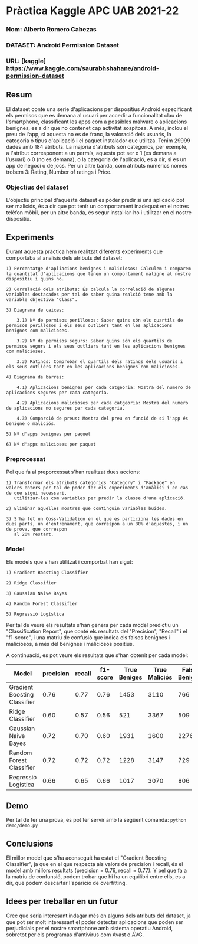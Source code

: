# Pràctica Kaggle APC UAB 2021-22
### Nom: Alberto Romero Cabezas
### DATASET: Android Permission Dataset
### URL: [kaggle] https://www.kaggle.com/saurabhshahane/android-permission-dataset

## Resum
El dataset conté una serie d'aplicacions per dispositius Android especificant els permisos que es demana al usuari per accedir a funcionalitat clau de
l'smartphone, classificant les apps com a possibles malware o aplicacions benignes, es a dir que no contenet cap activitat sospitosa. A més, inclou el preu
de l'app, si aquesta no es de franc, la valoració dels usuaris, la categoria o tipus d'aplicació i el paquet instalador que utilitza.
Tenim 29999 dades amb 184 atributs. La majoria d'atributs són categorics, per exemple, a l'atribut corresponent a un permís, aquesta pot ser o 1 (es demana a l'usuari)
o 0 (no es demana), o la categoria de l'aplicació, es a dir, si es un app de negoci o de jocs. Per un altre banda, com atributs numèrics només trobem 3: Rating,
Number of ratings i Price.

### Objectius del dataset
L'objectiu principal d'aquesta dataset es poder predir si una aplicació pot ser maliciós, és a dir que pot tenir un comportament inadequat en el notres telèfon mòbil,
per un altre banda, és segur instal·lar-ho i utilitzar en el nostre dispositiu.

## Experiments
Durant aquesta pràctica hem realitzat diferents experiments que comportaba al analisis dels atributs del dataset:

    1) Percentatge d'apliacions benignes i maliciosos: Calculem i comparem la quantitat d'aplicacions que tenen un comportament maligne al nostre dispositiu i quins no.
    
    2) Correlació dels atributs: És calcula la correlació de algunes variables destacades per tal de saber quina realció tene amb la variable objectiva "Class".
    
    3) Diagrama de caixes:
    
        3.1) Nº de permisos perillosos: Saber quins són els quartils de permisos perillosos i els seus outliers tant en les aplicacions benignes com malicioses.
        
        3.2) Nº de permisos segurs: Saber quins són els quartils de permisos segurs i els seus outliers tant en les aplicacions benignes com malicioses.
        
        3.3) Ratings: Comprobar el quartils dels ratings dels usuaris i els seus outliers tant en les aplicacions benignes com malicioses.
        
    4) Diagrama de barres:
    
        4.1) Aplicacions benignes per cada catgeoria: Mostra del numero de aplicacions segures per cada categoria.
        
        4.2) Aplicacions malicioses per cada catgeoria: Mostra del numero de aplicacions no segures per cada categoria.
        
        4.3) Comparció de preus: Mostra del preu en funció de si l'app és benigne o maliciós.
        
    5) Nº d'apps benignes per paquet
    
    6) Nº d'apps malicioses per paquet

### Preprocessat
Pel que fa al preporcessat s'han realitzat dues accions:

    1) Transformar els atributs categòrics "Category" i "Package" en valors enters per tal de poder fer els experiments d'anàlisi i en cas de que sigui necessari,
       utilitzar-les com variables per predir la classe d'una aplicació.
       
    2) Eliminar aquelles mostres que continguin variables buides.
    
    3) S'ha fet un Coss-Validation en el que es particiona les dades en dues parts, un d'entrenament, que correspon a un 80% d'aquestes, i un de prova, que correspon
       al 20% restant.
    
### Model
Els models que s'han utilitzat i comporbat han sigut:

    1) Gradient Boosting Classifier
    
    2) Ridge Classifier
    
    3) Gaussian Naive Bayes
    
    4) Random Forest Classifier
    
    5) Regressió Logística
 
 Per tal de veure els resultats s'han genera per cada model predictiu un "Classification Report", que conté els resultats del "Precision", "Recall" i el "f1-score",
 i una matriu de confusió que indica els falsos benignes i maliciosos, a més del benignes i maliciosos positius.
 
 A continuació, es pot veure els resultats que s'han obtenit per cada model:

| Model | precision | recall | f1-score | True Beniges | True Maliciós | False Beniges | False Maliciós |
| ----- | --------- | ------ | -------- | ------------ | ------------- | ------------- | -------------- |
| Gradient Boosting Classifier | 0.76 | 0.77 | 0.76 | 1453 | 3110 | 766 | 519 |
| Ridge Classifier | 0.60 | 0.57 | 0.56 | 521 | 3367 | 509 | 1451 |
| Gaussian Naive Bayes | 0.72 | 0.70 | 0.60 | 1931 | 1600 | 2276 | 41 |
| Random Forest Classifier | 0.72 | 0.72 | 0.72 | 1228 | 3147 | 729 | 744 |
| Regressió Logística | 0.66 | 0.65 | 0.66 | 1017 | 3070 | 806 | 955 |

## Demo
Per tal de fer una prova, es pot fer servir amb la següent comanda:
```python demo/demo.py```

## Conclusions
El millor model que s'ha aconseguit ha estat el "Gradient Boosting Classifier", ja que en el que respecta als valors de precision i recall, és el model amb millors 
resultats (precision = 0.76, recall = 0.77). Y pel que fa a la matriu de confunsió, podem trobar que hi ha un equilibri entre ells, es a dir, que podem descartar 
l'aparició de overfitting.

## Idees per treballar en un futur
Crec que seria interesant indagar més en alguns dels atributs del dataset, ja que pot ser molt interessant el poder detectar aplicacions que poden ser perjudicials per el
nostre smartphone amb sistema operatiu Android, sobretot per els programas d'antivirus com Avast o AVG.
